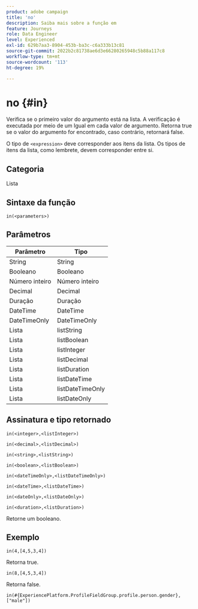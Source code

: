 ```yaml
---
product: adobe campaign
title: 'no'
description: Saiba mais sobre a função em
feature: Journeys
role: Data Engineer
level: Experienced
exl-id: 629b7aa3-8904-453b-ba3c-c6a333b13c81
source-git-commit: 2022b2c81738ae6d3e66280265948c5b88a117c8
workflow-type: tm+mt
source-wordcount: '113'
ht-degree: 19%

---
```


# no {#in}

Verifica se o primeiro valor do argumento está na lista. A verificação é executada por meio de um Igual em cada valor de argumento. Retorna true se o valor do argumento for encontrado, caso contrário, retornará false.

O tipo de `<expression>` deve corresponder aos itens da lista. Os tipos de itens da lista, como lembrete, devem corresponder entre si.

## Categoria

Lista

## Sintaxe da função

`in(<parameters>)`

## Parâmetros

| Parâmetro | Tipo |
|-----------|------------------|
| String | String |
| Booleano | Booleano |
| Número inteiro | Número inteiro |
| Decimal | Decimal |
| Duração | Duração |
| DateTime | DateTime |
| DateTimeOnly | DateTimeOnly |
| Lista | listString |
| Lista | listBoolean |
| Lista | listInteger |
| Lista | listDecimal |
| Lista | listDuration |
| Lista | listDateTime |
| Lista | listDateTimeOnly |
| Lista | listDateOnly |

## Assinatura e tipo retornado

`in(<integer>,<listInteger>)`

`in(<decimal>,<listDecimal>)`

`in(<string>,<listString>)`

`in(<boolean>,<listBoolean>)`

`in(<dateTimeOnly>,<listDateTimeOnly>)`

`in(<dateTime>,<listDateTime>)`

`in(<dateOnly>,<listDateOnly>)`

`in(<duration>,<listDuration>)`

Retorne um booleano.

## Exemplo

`in(4,[4,5,3,4])`

Retorna true.

`in(8,[4,5,3,4])`

Retorna false.

`in(#{ExperiencePlatform.ProfileFieldGroup.profile.person.gender}, ["male"])`
